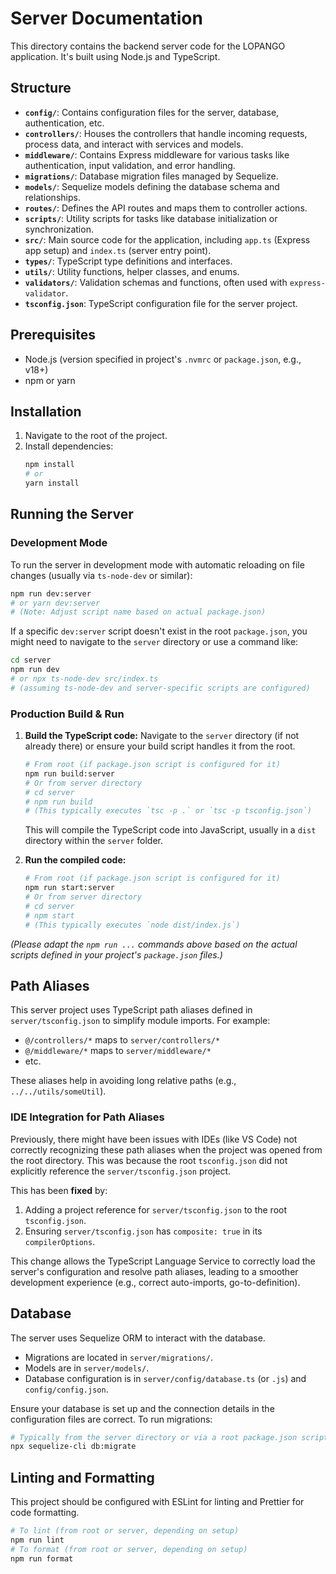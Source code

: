 # Server Documentation

This directory contains the backend server code for the LOPANGO application. It's built using Node.js and TypeScript.

## Structure

- **`config/`**: Contains configuration files for the server, database, authentication, etc.
- **`controllers/`**: Houses the controllers that handle incoming requests, process data, and interact with services and models.
- **`middleware/`**: Contains Express middleware for various tasks like authentication, input validation, and error handling.
- **`migrations/`**: Database migration files managed by Sequelize.
- **`models/`**: Sequelize models defining the database schema and relationships.
- **`routes/`**: Defines the API routes and maps them to controller actions.
- **`scripts/`**: Utility scripts for tasks like database initialization or synchronization.
- **`src/`**: Main source code for the application, including `app.ts` (Express app setup) and `index.ts` (server entry point).
- **`types/`**: TypeScript type definitions and interfaces.
- **`utils/`**: Utility functions, helper classes, and enums.
- **`validators/`**: Validation schemas and functions, often used with `express-validator`.
- **`tsconfig.json`**: TypeScript configuration file for the server project.

## Prerequisites

- Node.js (version specified in project's `.nvmrc` or `package.json`, e.g., v18+)
- npm or yarn

## Installation

1. Navigate to the root of the project.
2. Install dependencies:
   ```bash
   npm install
   # or
   yarn install
   ```

## Running the Server

### Development Mode

To run the server in development mode with automatic reloading on file changes (usually via `ts-node-dev` or similar):

```bash
npm run dev:server
# or yarn dev:server
# (Note: Adjust script name based on actual package.json)
```

If a specific `dev:server` script doesn't exist in the root `package.json`, you might need to navigate to the `server` directory or use a command like:
```bash
cd server
npm run dev
# or npx ts-node-dev src/index.ts
# (assuming ts-node-dev and server-specific scripts are configured)
```

### Production Build & Run

1.  **Build the TypeScript code:**
    Navigate to the `server` directory (if not already there) or ensure your build script handles it from the root.
    ```bash
    # From root (if package.json script is configured for it)
    npm run build:server
    # Or from server directory
    # cd server
    # npm run build
    # (This typically executes `tsc -p .` or `tsc -p tsconfig.json`)
    ```
    This will compile the TypeScript code into JavaScript, usually in a `dist` directory within the `server` folder.

2.  **Run the compiled code:**
    ```bash
    # From root (if package.json script is configured for it)
    npm run start:server
    # Or from server directory
    # cd server
    # npm start
    # (This typically executes `node dist/index.js`)
    ```

*(Please adapt the `npm run ...` commands above based on the actual scripts defined in your project's `package.json` files.)*

## Path Aliases

This server project uses TypeScript path aliases defined in `server/tsconfig.json` to simplify module imports. For example:

- `@/controllers/*` maps to `server/controllers/*`
- `@/middleware/*` maps to `server/middleware/*`
- etc.

These aliases help in avoiding long relative paths (e.g., `../../utils/someUtil`).

### IDE Integration for Path Aliases

Previously, there might have been issues with IDEs (like VS Code) not correctly recognizing these path aliases when the project was opened from the root directory. This was because the root `tsconfig.json` did not explicitly reference the `server/tsconfig.json` project.

This has been **fixed** by:
1.  Adding a project reference for `server/tsconfig.json` to the root `tsconfig.json`.
2.  Ensuring `server/tsconfig.json` has `composite: true` in its `compilerOptions`.

This change allows the TypeScript Language Service to correctly load the server's configuration and resolve path aliases, leading to a smoother development experience (e.g., correct auto-imports, go-to-definition).

## Database

The server uses Sequelize ORM to interact with the database.
- Migrations are located in `server/migrations/`.
- Models are in `server/models/`.
- Database configuration is in `server/config/database.ts` (or `.js`) and `config/config.json`.

Ensure your database is set up and the connection details in the configuration files are correct. To run migrations:
```bash
# Typically from the server directory or via a root package.json script
npx sequelize-cli db:migrate
```

## Linting and Formatting

This project should be configured with ESLint for linting and Prettier for code formatting.
```bash
# To lint (from root or server, depending on setup)
npm run lint
# To format (from root or server, depending on setup)
npm run format
```
